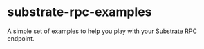 # substrate-rpc-examples
 A simple set of examples to help you play with your Substrate RPC endpoint.
